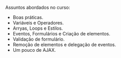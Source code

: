 Assuntos abordados no curso:

- Boas práticas.
- Variáveis e Operadores.
- Arryas, Loops e Estilos.
- Eventos, Formulários e Criação de elementos.
- Validação de formulário.
- Remoção de elementos e delegação de eventos.
- Um pouco de AJAX.
